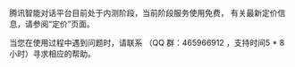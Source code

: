 腾讯智能对话平台目前处于内测阶段，当前阶段服务使用免费， 有关最新定价信息，请参阅“定价”页面。

当您在使用过程中遇到问题时，请联系 （QQ 群：465966912 ，支持时间5 * 8小时）寻求相应的帮助。

